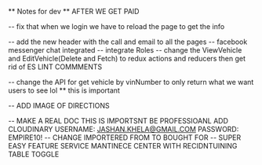 ** Notes for dev ** AFTER WE GET PAID

-- fix that when we login we have to reload the page to get the info

-- add the new header with the call and email to all the pages
-- facebook messenger chat integrated
-- integrate Roles
-- change the ViewVehicle and EditVehicle(Delete and Fetch) to redux actions and reducers then get rid of ES LINT COMMMENTS

-- change the API for get vehicle by vinNumber to only return what we want users to see lol \*\* this is important

-- ADD IMAGE OF DIRECTIONS

-- MAKE A REAL DOC THIS IS IMPORTSNT BE PROFESSIOANL ADD CLOUDINARY USERNAME: JASHAN.KHELA@GMAIL.COM PASSWORD: EMPIRE10!
-- CHANGE IMPORTERED FROM TO BOUGHT FOR
-- SUPER EASY FEATURE SERVICE MANTINECE CENTER WITH RECIDNTUINING TABLE TOGGLE
